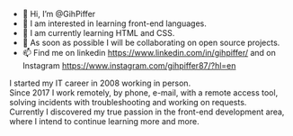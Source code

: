 - 👋 Hi, I’m @GihPiffer
- 👀 I am interested in learning front-end languages.
- 🌱 I am currently learning HTML and CSS.
- 💞️ As soon as possible I will be collaborating on open source projects.
- 📫 Find me on linkedin https://www.linkedin.com/in/gihpiffer/ and on Instagram https://www.instagram.com/gihpiffer87/?hl=en

I started my IT career in 2008 working in person.<br>
Since 2017 I work remotely, by phone, e-mail, with a remote access tool, solving incidents with troubleshooting and working on requests.<br>
Currently I discovered my true passion in the front-end development area, where I intend to continue learning more and more.

<!---
GihPiffer/GihPiffer is a ✨ special ✨ repository because its `README.md` (this file) appears on your GitHub profile.
You can click the Preview link to take a look at your changes.
--->
